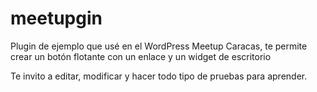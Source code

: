 # meetupgin
Plugin de ejemplo que usé en el WordPress Meetup Caracas, te permite crear un botón flotante con un enlace y un widget de escritorio

Te invito a editar, modificar y hacer todo tipo de pruebas para aprender.
